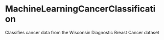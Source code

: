 # MachineLearningCancerClassification

Classifies cancer data from the Wisconsin Diagnostic Breast Cancer dataset
